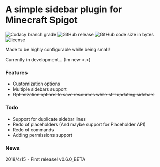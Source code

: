 # A simple sidebar plugin for Minecraft Spigot
![Codacy branch grade](https://img.shields.io/codacy/grade/ad2a5c3320dd43cbad38ba13a85f8a66/release.svg?style=flat-square) ![GitHub release](https://img.shields.io/github/release/flintintoe/SimpleSidebar.svg?style=flat-square) ![GitHub code size in bytes](https://img.shields.io/github/languages/code-size/flintintoe/SimpleSidebar.svg?style=flat-square) ![license](https://img.shields.io/github/license/flintintoe/SimpleSidebar.svg?style=flat-square)


Made to be highly configurable while being small!

Currently in development... (Im new >.<)

### Features
- Customization options
- Multiple sidebars support
- ~~Optimization options to save resources while still updating sidebars~~

### Todo
- Support for duplicate sidebar lines
- Redo of placeholders (And maybe support for Placeholder API)
- Redo of commands
- Adding permissions support

### News
2018/4/15 - First release! v0.6.0_BETA


